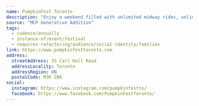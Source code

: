 ```yaml
---
name: PumpkinFest Toronto
description: "Enjoy a weekend filled with unlimited midway rides, unlimited inflatable fun, a sprawling pumpkin patch, local food trucks, live entertainment, tons of family photo ops, and so much more!"
source: "MCP Generative Addition"
tags:
  - cadence/annually
  - instance-of/event/festival
  - requires-refactoring/audience/social-identity/families
link: https://www.pumpkinfesttoronto.com
address:
  streetAddress: 35 Carl Hall Road
  addressLocality: Toronto
  addressRegion: ON
  postalCode: M3K 2B6
social:
  instagram: https://www.instagram.com/pumpkinfestto/
  facebook: https://www.facebook.com/PumpkinFestToronto/
---
```

